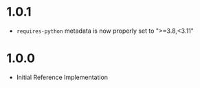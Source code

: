 # 1.0.1

* `requires-python` metadata is now properly set to ">=3.8,<3.11"

# 1.0.0

* Initial Reference Implementation
